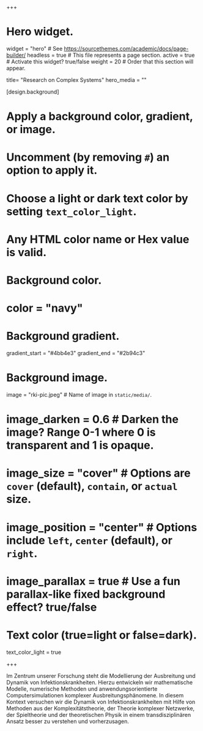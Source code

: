 +++

# Hero widget.
widget = "hero"  # See https://sourcethemes.com/academic/docs/page-builder/
headless = true  # This file represents a page section.
active = true  # Activate this widget? true/false
weight = 20  # Order that this section will appear.

title= "Research on Complex Systems"
hero_media = ""

[design.background]
  # Apply a background color, gradient, or image.
  #   Uncomment (by removing `#`) an option to apply it.
  #   Choose a light or dark text color by setting `text_color_light`.
  #   Any HTML color name or Hex value is valid.

  # Background color.
  # color = "navy"

  # Background gradient.
  gradient_start = "#4bb4e3"
  gradient_end = "#2b94c3"

  # Background image.
  image = "rki-pic.jpeg"  # Name of image in `static/media/`.
  # image_darken = 0.6  # Darken the image? Range 0-1 where 0 is transparent and 1 is opaque.
  # image_size = "cover"  #  Options are `cover` (default), `contain`, or `actual` size.
  # image_position = "center"  # Options include `left`, `center` (default), or `right`.
  # image_parallax = true  # Use a fun parallax-like fixed background effect? true/false

  # Text color (true=light or false=dark).
  text_color_light = true

+++

Im Zentrum unserer Forschung steht die Modellierung der Ausbreitung und Dynamik von Infektionskrankheiten.
Hierzu entwickeln wir mathematische Modelle, numerische Methoden und anwendungsorientierte Computersimulationen
komplexer Ausbreitungsphänomene. In diesem Kontext versuchen wir die Dynamik von Infektionskrankheiten mit Hilfe
von Methoden aus der Komplexitätstheorie, der Theorie komplexer Netzwerke, der Spieltheorie und der theoretischen
Physik in einem transdisziplinären Ansatz besser zu verstehen und vorherzusagen.

